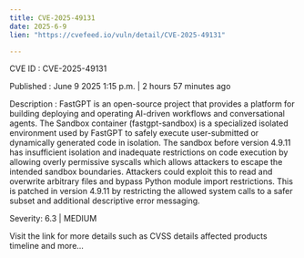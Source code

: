 ```yaml
---
title: CVE-2025-49131
date: 2025-6-9
lien: "https://cvefeed.io/vuln/detail/CVE-2025-49131"

---
```


CVE ID : CVE-2025-49131

Published :  June 9
2025
1:15 p.m. | 2 hours
57 minutes ago

Description : FastGPT is an open-source project that provides a platform for building
deploying
and operating AI-driven workflows and conversational agents. The Sandbox container (fastgpt-sandbox) is a specialized
isolated environment used by FastGPT to safely execute user-submitted or dynamically generated code in isolation. The sandbox before version 4.9.11 has insufficient isolation and inadequate restrictions on code execution by allowing overly permissive syscalls
which allows attackers to escape the intended sandbox boundaries. Attackers could exploit this to read and overwrite arbitrary files and bypass Python module import restrictions. This is patched in version 4.9.11 by restricting the allowed system calls to a safer subset and additional descriptive error messaging.

Severity: 6.3 | MEDIUM

Visit the link for more details
such as CVSS details
affected products
timeline
and more...
